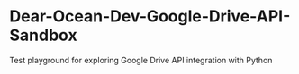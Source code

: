 # Dear-Ocean-Dev-Google-Drive-API-Sandbox

Test playground for exploring Google Drive API integration with Python
